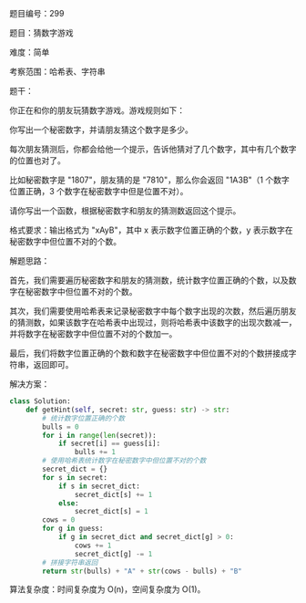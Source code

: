 题目编号：299

题目：猜数字游戏

难度：简单

考察范围：哈希表、字符串

题干：

你正在和你的朋友玩猜数字游戏。游戏规则如下：

你写出一个秘密数字，并请朋友猜这个数字是多少。

每次朋友猜测后，你都会给他一个提示，告诉他猜对了几个数字，其中有几个数字的位置也对了。

比如秘密数字是 "1807"，朋友猜的是 "7810"，那么你会返回 "1A3B"（1 个数字位置正确，3 个数字在秘密数字中但是位置不对）。

请你写出一个函数，根据秘密数字和朋友的猜测数返回这个提示。

格式要求：输出格式为 "xAyB"，其中 x 表示数字位置正确的个数，y 表示数字在秘密数字中但位置不对的个数。

解题思路：

首先，我们需要遍历秘密数字和朋友的猜测数，统计数字位置正确的个数，以及数字在秘密数字中但位置不对的个数。

其次，我们需要使用哈希表来记录秘密数字中每个数字出现的次数，然后遍历朋友的猜测数，如果该数字在哈希表中出现过，则将哈希表中该数字的出现次数减一，并将数字在秘密数字中但位置不对的个数加一。

最后，我们将数字位置正确的个数和数字在秘密数字中但位置不对的个数拼接成字符串，返回即可。

解决方案：

```python
class Solution:
    def getHint(self, secret: str, guess: str) -> str:
        # 统计数字位置正确的个数
        bulls = 0
        for i in range(len(secret)):
            if secret[i] == guess[i]:
                bulls += 1
        # 使用哈希表统计数字在秘密数字中但位置不对的个数
        secret_dict = {}
        for s in secret:
            if s in secret_dict:
                secret_dict[s] += 1
            else:
                secret_dict[s] = 1
        cows = 0
        for g in guess:
            if g in secret_dict and secret_dict[g] > 0:
                cows += 1
                secret_dict[g] -= 1
        # 拼接字符串返回
        return str(bulls) + "A" + str(cows - bulls) + "B"
```

算法复杂度：时间复杂度为 O(n)，空间复杂度为 O(1)。
